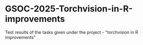 # GSOC-2025-Torchvision-in-R-improvements
Test results of the tasks given under the project - "torchvision in R improvements"
